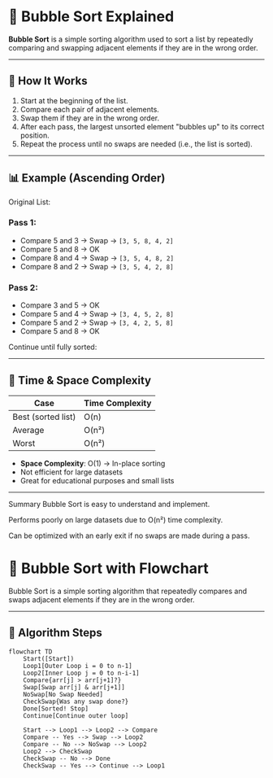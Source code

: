 # 🧼 Bubble Sort Explained

**Bubble Sort** is a simple sorting algorithm used to sort a list by repeatedly comparing and swapping adjacent elements if they are in the wrong order.

---

## 🔄 How It Works

1. Start at the beginning of the list.
2. Compare each pair of adjacent elements.
3. Swap them if they are in the wrong order.
4. After each pass, the largest unsorted element "bubbles up" to its correct position.
5. Repeat the process until no swaps are needed (i.e., the list is sorted).

---

## 📊 Example (Ascending Order)

Original List:

### Pass 1:
- Compare 5 and 3 → Swap → `[3, 5, 8, 4, 2]`  
- Compare 5 and 8 → OK  
- Compare 8 and 4 → Swap → `[3, 5, 4, 8, 2]`  
- Compare 8 and 2 → Swap → `[3, 5, 4, 2, 8]`

### Pass 2:
- Compare 3 and 5 → OK  
- Compare 5 and 4 → Swap → `[3, 4, 5, 2, 8]`  
- Compare 5 and 2 → Swap → `[3, 4, 2, 5, 8]`  
- Compare 5 and 8 → OK

Continue until fully sorted:

---

## 🧠 Time & Space Complexity

| Case        | Time Complexity |
|-------------|-----------------|
| Best (sorted list) | O(n)          |
| Average     | O(n²)         |
| Worst       | O(n²)         |

- **Space Complexity**: O(1) → In-place sorting
- Not efficient for large datasets
- Great for educational purposes and small lists

---

Summary
Bubble Sort is easy to understand and implement.

Performs poorly on large datasets due to O(n²) time complexity.

Can be optimized with an early exit if no swaps are made during a pass.

# 🧼 Bubble Sort with Flowchart

Bubble Sort is a simple sorting algorithm that repeatedly compares and swaps adjacent elements if they are in the wrong order.

---

## 🔄 Algorithm Steps

```mermaid
flowchart TD
    Start([Start])
    Loop1[Outer Loop i = 0 to n-1]
    Loop2[Inner Loop j = 0 to n-i-1]
    Compare{arr[j] > arr[j+1]?}
    Swap[Swap arr[j] & arr[j+1]]
    NoSwap[No Swap Needed]
    CheckSwap{Was any swap done?}
    Done[Sorted! Stop]
    Continue[Continue outer loop]

    Start --> Loop1 --> Loop2 --> Compare
    Compare -- Yes --> Swap --> Loop2
    Compare -- No --> NoSwap --> Loop2
    Loop2 --> CheckSwap
    CheckSwap -- No --> Done
    CheckSwap -- Yes --> Continue --> Loop1

